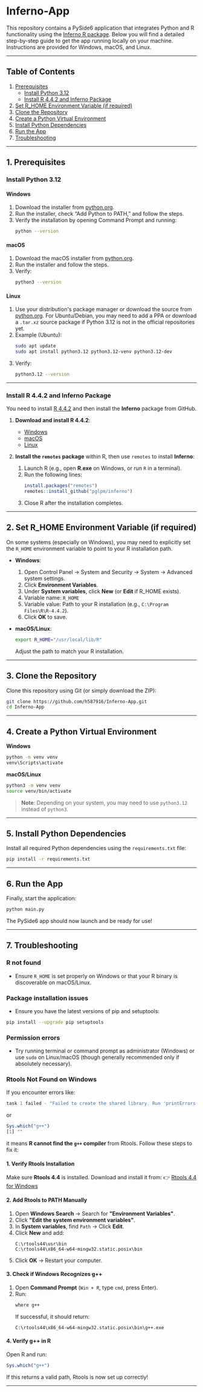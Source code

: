 # Inferno-App

This repository contains a PySide6 application that integrates Python and R functionality using the [Inferno R package](https://github.com/pglpm/inferno). Below you will find a detailed step-by-step guide to get the app running locally on your machine. Instructions are provided for Windows, macOS, and Linux.

---

## Table of Contents
1. [Prerequisites](#prerequisites)
   - [Install Python 3.12](#install-python-312)
   - [Install R 4.4.2 and Inferno Package](#install-r-442-and-inferno-package)
2. [Set R_HOME Environment Variable (if required)](#set-r_home-environment-variable-if-required)
3. [Clone the Repository](#clone-the-repository)
4. [Create a Python Virtual Environment](#create-a-python-virtual-environment)
5. [Install Python Dependencies](#install-python-dependencies)
6. [Run the App](#run-the-app)
7. [Troubleshooting](#troubleshooting)

---

## 1. Prerequisites

### Install Python 3.12

#### Windows
1. Download the installer from [python.org](https://www.python.org/downloads/).
2. Run the installer, check “Add Python to PATH,” and follow the steps.
3. Verify the installation by opening Command Prompt and running:
   ```bash
   python --version
   ```

#### macOS
1. Download the macOS installer from [python.org](https://www.python.org/downloads/).
2. Run the installer and follow the steps.
3. Verify:
   ```bash
   python3 --version
   ```

#### Linux
1. Use your distribution's package manager or download the source from [python.org](https://www.python.org/downloads/). For Ubuntu/Debian, you may need to add a PPA or download a `.tar.xz` source package if Python 3.12 is not in the official repositories yet.
2. Example (Ubuntu):
   ```bash
   sudo apt update
   sudo apt install python3.12 python3.12-venv python3.12-dev
   ```
3. Verify:
   ```bash
   python3.12 --version
   ```

---

### Install R 4.4.2 and Inferno Package

You need to install [R 4.4.2](https://cran.r-project.org/) and then install the **Inferno** package from GitHub.

1. **Download and install R 4.4.2**:
   - [Windows](https://cran.r-project.org/bin/windows/base/)
   - [macOS](https://cran.r-project.org/bin/macosx/)
   - [Linux](https://cran.r-project.org/bin/linux/)

2. **Install the `remotes` package** within R, then use `remotes` to install **Inferno**:
   1. Launch R (e.g., open **R.exe** on Windows, or run `R` in a terminal).
   2. Run the following lines:
      ```r
      install.packages("remotes")
      remotes::install_github("pglpm/inferno")
      ```
   3. Close R after the installation completes.

---

## 2. Set R_HOME Environment Variable (if required)

On some systems (especially on Windows), you may need to explicitly set the `R_HOME` environment variable to point to your R installation path.

- **Windows**:
  1. Open Control Panel → System and Security → System → Advanced system settings.
  2. Click **Environment Variables**.
  3. Under **System variables**, click **New** (or **Edit** if R_HOME exists).
  4. Variable name: `R_HOME`
  5. Variable value: Path to your R installation (e.g., `C:\Program Files\R\R-4.4.2`).
  6. Click **OK** to save.

- **macOS/Linux**:
  ```bash
  export R_HOME="/usr/local/lib/R"
  ```
  Adjust the path to match your R installation.

---

## 3. Clone the Repository

Clone this repository using Git (or simply download the ZIP):

```bash
git clone https://github.com/h587916/Inferno-App.git
cd Inferno-App
```

---

## 4. Create a Python Virtual Environment

**Windows**
```bash
python -m venv venv
venv\Scripts\activate
```

**macOS/Linux**
```bash
python3 -m venv venv
source venv/bin/activate
```

> **Note**: Depending on your system, you may need to use `python3.12` instead of `python3`.

---

## 5. Install Python Dependencies

Install all required Python dependencies using the `requirements.txt` file:

```bash
pip install -r requirements.txt
```

---

## 6. Run the App

Finally, start the application:

```bash
python main.py
```

The PySide6 app should now launch and be ready for use!

---

## 7. Troubleshooting

### R not found
- Ensure `R_HOME` is set properly on Windows or that your R binary is discoverable on macOS/Linux.

### Package installation issues
- Ensure you have the latest versions of pip and setuptools:
```bash
pip install --upgrade pip setuptools
```

### Permission errors
- Try running terminal or command prompt as administrator (Windows) or use `sudo` on Linux/macOS (though generally recommended only if absolutely necessary).

### Rtools Not Found on Windows
If you encounter errors like:
```r
task 1 failed - "Failed to create the shared library. Run 'printErrors()' to see the compilation errors."
```
or
```r
Sys.which("g++")
[1] ""
```
it means **R cannot find the `g++` compiler** from Rtools. Follow these steps to fix it:

#### **1. Verify Rtools Installation**
Make sure **Rtools 4.4** is installed. Download and install it from:
👉 [Rtools 4.4 for Windows](https://cran.r-project.org/bin/windows/Rtools/)

#### **2. Add Rtools to PATH Manually**
1. Open **Windows Search** → Search for **"Environment Variables"**.
2. Click **"Edit the system environment variables"**.
3. In **System variables**, find `Path` → Click **Edit**.
4. Click **New** and add:
   ```
   C:\rtools44\usr\bin
   C:\rtools44\x86_64-w64-mingw32.static.posix\bin
   ```
5. Click **OK** → Restart your computer.

#### **3. Check if Windows Recognizes g++**
1. Open **Command Prompt** (`Win + R`, type `cmd`, press Enter).
2. Run:
   ```cmd
   where g++
   ```
   If successful, it should return:
   ```
   C:\rtools44\x86_64-w64-mingw32.static.posix\bin\g++.exe
   ```

#### **4. Verify g++ in R**
Open R and run:
```r
Sys.which("g++")
```
If this returns a valid path, Rtools is now set up correctly!

---

